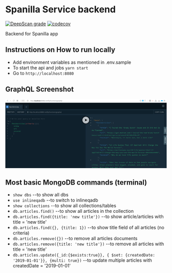# Spanilla Service backend

[![DeepScan grade](https://deepscan.io/api/teams/5348/projects/7494/branches/77081/badge/grade.svg)](https://deepscan.io/dashboard#view=project&tid=5348&pid=7494&bid=77081)
[![codecov](https://codecov.io/gh/siristechnology/spanilla-service/branch/master/graph/badge.svg)](https://codecov.io/gh/siristechnology/spanilla-service)

Backend for Spanilla app

## Instructions on How to run locally

-   Add environment variables as mentioned in .env.sample
-   To start the api and jobs `yarn start`
-   Go to `http://localhost:8080`

## GraphQL Screenshot

![GraphQL Screenshot](./docs/graphql-screenshot.png)

## Most basic MongoDB commands (terminal)

-   `show dbs` --to show all dbs
-   `use inlineqadb` --to switch to inlineqadb
-   `show collections` --to show all collections/tables
-   `db.articles.find()` --to show all articles in the collection
-   `db.articles.find({title: 'new title'})` --to show article/articles with title = 'new title'
-   `db.articles.find({}, {title: 1})` --to show title field of all articles (no criteria)
-   `db.articles.remove({})` --to remove all articles documents
-   `db.articles.remove({title: 'new title'})` --to remove all articles with title = 'new title'
-   `db.articles.update({_id:{$exists:true}}, { $set: {createdDate: '2019-01-01'}}, {multi: true})` --to update multiple articles with createdDate = '2019-01-01'

